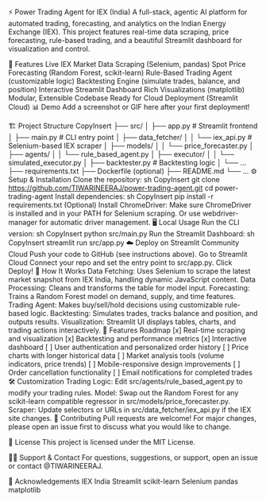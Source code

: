 
⚡ Power Trading Agent for IEX (India)
A full-stack, agentic AI platform for automated trading, forecasting, and analytics on the Indian Energy Exchange (IEX). This project features real-time data scraping, price forecasting, rule-based trading, and a beautiful Streamlit dashboard for visualization and control.

🚀 Features
Live IEX Market Data Scraping (Selenium, pandas)
Spot Price Forecasting (Random Forest, scikit-learn)
Rule-Based Trading Agent (customizable logic)
Backtesting Engine (simulate trades, balance, and position)
Interactive Streamlit Dashboard
Rich Visualizations (matplotlib)
Modular, Extensible Codebase
Ready for Cloud Deployment (Streamlit Cloud)
📊 Demo
Add a screenshot or GIF here after your first deployment!

🏗️ Project Structure
CopyInsert
├── src/
│   ├── app.py                # Streamlit frontend
│   ├── main.py               # CLI entry point
│   ├── data_fetcher/
│   │   └── iex_api.py        # Selenium-based IEX scraper
│   ├── models/
│   │   └── price_forecaster.py
│   ├── agents/
│   │   └── rule_based_agent.py
│   ├── executor/
│   │   └── simulated_executor.py
│   ├── backtester.py         # Backtesting logic
│   └── ...
├── requirements.txt
├── Dockerfile (optional)
├── README.md
└── ...
⚙️ Setup & Installation
Clone the repository:
sh
CopyInsert
git clone https://github.com/TIWARINEERAJ/power-trading-agent.git
cd power-trading-agent
Install dependencies:
sh
CopyInsert
pip install -r requirements.txt
(Optional) Install ChromeDriver:
Make sure ChromeDriver is installed and in your PATH for Selenium scraping.
Or use webdriver-manager for automatic driver management.
🖥️ Local Usage
Run the CLI version:
sh
CopyInsert
python src/main.py
Run the Streamlit Dashboard:
sh
CopyInsert
streamlit run src/app.py
☁️ Deploy on Streamlit Community Cloud
Push your code to GitHub (see instructions above).
Go to Streamlit Cloud
Connect your repo and set the entry point to src/app.py.
Click Deploy!
🧠 How It Works
Data Fetching: Uses Selenium to scrape the latest market snapshot from IEX India, handling dynamic JavaScript content.
Data Processing: Cleans and transforms the table for model input.
Forecasting: Trains a Random Forest model on demand, supply, and time features.
Trading Agent: Makes buy/sell/hold decisions using customizable rule-based logic.
Backtesting: Simulates trades, tracks balance and position, and outputs results.
Visualization: Streamlit UI displays tables, charts, and trading actions interactively.
📱 Features Roadmap
[x] Real-time scraping and visualization
[x] Backtesting and performance metrics
[x] Interactive dashboard
[ ] User authentication and personalized order history
[ ] Price charts with longer historical data
[ ] Market analysis tools (volume indicators, price trends)
[ ] Mobile-responsive design improvements
[ ] Order cancellation functionality
[ ] Email notifications for completed trades
🛠️ Customization
Trading Logic: Edit src/agents/rule_based_agent.py to modify your trading rules.
Model: Swap out the Random Forest for any scikit-learn compatible regressor in src/models/price_forecaster.py.
Scraper: Update selectors or URLs in src/data_fetcher/iex_api.py if the IEX site changes.
🤝 Contributing
Pull requests are welcome! For major changes, please open an issue first to discuss what you would like to change.

📄 License
This project is licensed under the MIT License.

🙋‍♂️ Support & Contact
For questions, suggestions, or support, open an issue or contact @TIWARINEERAJ.

🌱 Acknowledgements
IEX India
Streamlit
scikit-learn
Selenium
pandas
matplotlib